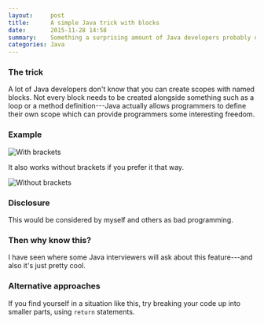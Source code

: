 ```yaml
---
layout:     post
title:      A simple Java trick with blocks
date:       2015-11-28 14:58
summary:    Something a surprising amount of Java developers probably don't know
categories: Java
---
```


### The trick
A lot of Java developers don't know that you can create scopes with named blocks. Not every block needs to be created alongside something such as a loop or a method definition---Java actually allows programmers to define their own scope which can provide programmers some interesting freedom.

### Example
![With brackets](http://i.imgur.com/DQvzs7r.png)

It also works without brackets if you prefer it that way.

![Without brackets](http://i.imgur.com/8qwGSCu.png)

### Disclosure
This would be considered by myself and others as bad programming.

### Then why know this?
I have seen where some Java interviewers will ask about this feature---and also it's just pretty cool.

### Alternative approaches
If you find yourself in a situation like this, try breaking your code up into smaller parts, using `return` statements.
